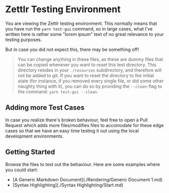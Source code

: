 # Zettlr Testing Environment

You are viewing the Zettlr testing environment. This normally means that you have run the `yarn test-gui` command, so in large cases, what I've written here is rather some "lorem ipsum" text of no great relevance to your testing purposes.

But in case you did not expect this, there may be something off!

> You can change anything in these files, as these are dummy files that can be copied whenever you want to reset this test directory. This directory resides in your `./resources` subdirectory, and therefore will not be added to git. If you want to reset the directory to the initial state (for instance, if you removed every single file, or did some other naughty thing with it), you can do so by providing the `--clean`-flag to the command: `yarn test-gui --clean`.

## Adding more Test Cases

In case you realize there's broken behaviour, feel free to open a Pull Request which adds more files/modifies files to accomodate for these edge cases so that we have an easy time testing it out using the local development environments.

## Getting Started

Browse the files to test out the behaviour. Here are some examples where you could start:

- [A Generic Markdown Document](./Rendering/Generic Document 1.md)
- [Syntax Highlighting](./Syntax Highlighting/Start.md)
